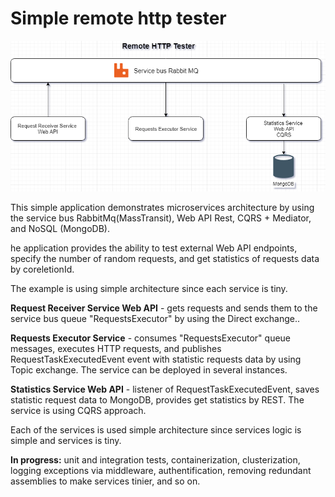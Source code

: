 # Simple remote http tester

![Diagram](https://github.com/LeonLdv/RemoteHttpTester/blob/master/doc/architecture-diagram.png)



This simple application demonstrates microservices architecture by using the service bus RabbitMq(MassTransit), Web API Rest, CQRS + Mediator, and NoSQL (MongoDB).

he application provides the ability to test external Web API endpoints, specify the number of random requests, and get statistics of requests data by coreletionId.

The example is using simple architecture since each service is tiny.

**Request Receiver Service Web API** - gets requests and sends them to the service bus queue "RequestsExecutor" by using the Direct exchange..

**Requests Executor Service** - consumes "RequestsExecutor" queue messages, executes HTTP requests, and publishes RequestTaskExecutedEvent event with statistic requests data by using Topic exchange. The service can be deployed in several instances. 

**Statistics Service Web API** - listener of RequestTaskExecutedEvent,
saves statistic request data to MongoDB, provides get statistics by REST. The service is using CQRS approach.  

Each of the services is used simple architecture since services logic is simple and services is tiny. 

**In progress:** unit and integration tests, containerization, clusterization, logging exceptions via middleware, authentification, removing redundant assemblies to make services tinier, and so on.
